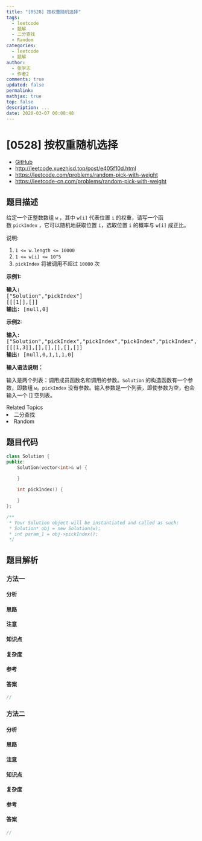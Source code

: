 ```yaml
---
title: "[0528] 按权重随机选择"
tags:
  - leetcode
  - 题解
  - 二分查找
  - Random
categories:
  - leetcode
  - 题解
author:
  - 张学志
  - 作者2
comments: true
updated: false
permalink:
mathjax: true
top: false
description: ...
date: 2020-03-07 00:08:48
---
```



# [0528] 按权重随机选择
* [GitHub](https://github.com/algoboy101/LeetCodeCrowdsource/tree/master/_posts/QA/%5B0528%5D%20%E6%8C%89%E6%9D%83%E9%87%8D%E9%9A%8F%E6%9C%BA%E9%80%89%E6%8B%A9.md)
* http://leetcode.xuezhisd.top/post/e405f10d.html
* https://leetcode.com/problems/random-pick-with-weight
* https://leetcode-cn.com/problems/random-pick-with-weight


## 题目描述

<p>给定一个正整数数组&nbsp;<code>w</code> ，其中&nbsp;<code>w[i]</code>&nbsp;代表位置&nbsp;<code>i</code>&nbsp;的权重，请写一个函数&nbsp;<code>pickIndex</code>&nbsp;，它可以随机地获取位置&nbsp;<code>i</code>，选取位置&nbsp;<code>i</code>&nbsp;的概率与&nbsp;<code>w[i]</code>&nbsp;成正比。</p>

<p>说明:</p>

<ol>
	<li><code>1 &lt;= w.length &lt;= 10000</code></li>
	<li><code>1 &lt;= w[i] &lt;= 10^5</code></li>
	<li><code>pickIndex</code>&nbsp;将被调用不超过&nbsp;<code>10000</code>&nbsp;次</li>
</ol>

<p><strong>示例1:</strong></p>

<pre>
<strong>输入: 
</strong>[&quot;Solution&quot;,&quot;pickIndex&quot;]
[[[1]],[]]
<strong>输出: </strong>[null,0]
</pre>

<p><strong>示例2:</strong></p>

<pre>
<strong>输入: 
</strong>[&quot;Solution&quot;,&quot;pickIndex&quot;,&quot;pickIndex&quot;,&quot;pickIndex&quot;,&quot;pickIndex&quot;,&quot;pickIndex&quot;]
[[[1,3]],[],[],[],[],[]]
<strong>输出: </strong>[null,0,1,1,1,0]</pre>

<p><strong>输入语法说明：</strong></p>

<p>输入是两个列表：调用成员函数名和调用的参数。<code>Solution</code>&nbsp;的构造函数有一个参数，即数组&nbsp;<code>w</code>。<code>pickIndex</code>&nbsp;没有参数。输入参数是一个列表，即使参数为空，也会输入一个 [] 空列表。</p>
<div><div>Related Topics</div><div><li>二分查找</li><li>Random</li></div></div>


## 题目代码

```cpp
class Solution {
public:
    Solution(vector<int>& w) {

    }
    
    int pickIndex() {

    }
};

/**
 * Your Solution object will be instantiated and called as such:
 * Solution* obj = new Solution(w);
 * int param_1 = obj->pickIndex();
 */
```


## 题目解析


### 方法一

#### 分析

#### 思路

#### 注意

#### 知识点

#### 复杂度

#### 参考

#### 答案

```cpp
//
```


### 方法二

#### 分析

#### 思路

#### 注意

#### 知识点

#### 复杂度

#### 参考

#### 答案

```cpp
//
```


